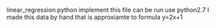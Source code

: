 linear_regression python implement
this file can be run use python2.7
I made this data by hand that is approxiamte to formula y=2x+1
